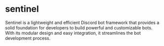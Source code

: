 # sentinel
Sentinel is a lightweight and efficient Discord bot framework that provides a solid foundation for developers to build powerful and customizable bots. With its modular design and easy integration, it streamlines the bot development process.
